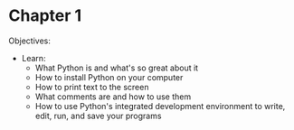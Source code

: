 Chapter 1
=========

Objectives:
* Learn:
  * What Python is and what's so great about it
  * How to install Python on your computer
  * How to print text to the screen
  * What comments are and how to use them
  * How to use Python's integrated development environment to write, edit, run, and save your programs

